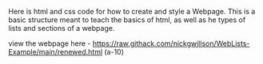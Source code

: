Here is html and css code for how to create and style a Webpage. This is a basic structure meant to teach the basics of html, as well as he types of lists and sections of a webpage.

view the webpage here - https://raw.githack.com/nickgwillson/WebLists-Example/main/renewed.html
(a-10)
